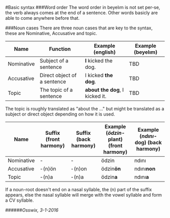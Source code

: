 #Basic syntax
###Word order
The word order in beyelım is not set per-se, the verb always comes at the end of a sentence. 
Other words basicly are able to come anywhere before that.

###Noun cases
There are three noun cases that are key to the syntax, these are Nominative, Accusative and topic.

Name       | Function                     | Example (english)              | Example (beyelım)
-----------|------------------------------|--------------------------------|------------------
Nominative | Subject of a sentence        | **I** kicked the dog.          | TBD
Accusative | Direct object of a sentence  | I kicked **the dog**.          | TBD
Topic      | The topic of a sentence      | **about the dog**, I kicked it.| TBD

The topic is roughly translated as "about the ..." but might be translated as a subject or direct object depending on how it is used.

Name       | Suffix (front harmony) | Suffix (back harmony) | Example (*ödzin-* plant) (front harmony) | Example (*ndını-* dog) (back harmony)
-----------|------------------------|-----------------------|------------------------------------------|-----------------------------------
Nominative | -                      | -                     | ödzin                                    | ndını
Accusative | -(n)ön                 | -(n)on                | ödzin**ön**                              | ndını**non**
Topic      | -(n)a                  | -(n)a                 | ödzin**a**                               | ndını**a**

If a noun-root doesn't end on a nasal syllable, the (n) part of the suffix appears, else the nasal syllable will merge with the vowel syllable and form a CV syllable.

######*Osswix, 3-1-2016* 
